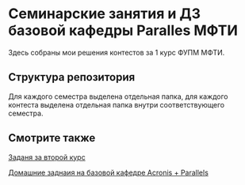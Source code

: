 # Семинарские занятия и ДЗ  базовой кафедры Paralles МФТИ

Здесь собраны мои решения контестов за 1 курс ФУПМ МФТИ.

## Структура репозитория

Для каждого семестра выделена отдельная папка, для каждого контеста выделена
отдельная папка внутри соответствующего семестра.

## Смотрите также

[Заданя за второй курс](https://github.com/supernapalm/mipt_2course)

[Домашние заднаия на базовой кафедре Acronis + Parallels](https://github.com/supernapalm/bbagno-parallels)
